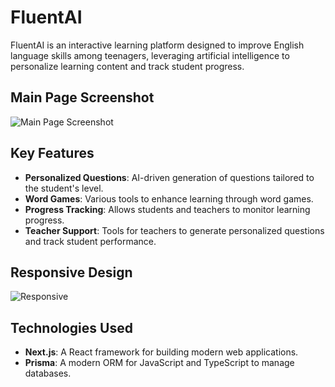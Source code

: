 # FluentAI

FluentAI is an interactive learning platform designed to improve English language skills among teenagers, leveraging artificial intelligence to personalize learning content and track student progress.

## Main Page Screenshot
![Main Page Screenshot](https://private-user-images.githubusercontent.com/114755882/382557001-c7a08cec-c6f0-412a-9d5a-90769c7d2bb4.png?jwt=eyJhbGciOiJIUzI1NiIsInR5cCI6IkpXVCJ9.eyJpc3MiOiJnaXRodWIuY29tIiwiYXVkIjoicmF3LmdpdGh1YnVzZXJjb250ZW50LmNvbSIsImtleSI6ImtleTUiLCJleHAiOjE3MzA2MjI1MzEsIm5iZiI6MTczMDYyMjIzMSwicGF0aCI6Ii8xMTQ3NTU4ODIvMzgyNTU3MDAxLWM3YTA4Y2VjLWM2ZjAtNDEyYS05ZDVhLTkwNzY5YzdkMmJiNC5wbmc_WC1BbXotQWxnb3JpdGhtPUFXUzQtSE1BQy1TSEEyNTYmWC1BbXotQ3JlZGVudGlhbD1BS0lBVkNPRFlMU0E1M1BRSzRaQSUyRjIwMjQxMTAzJTJGdXMtZWFzdC0xJTJGczMlMkZhd3M0X3JlcXVlc3QmWC1BbXotRGF0ZT0yMDI0MTEwM1QwODIzNTFaJlgtQW16LUV4cGlyZXM9MzAwJlgtQW16LVNpZ25hdHVyZT1kZGJkMTQ3ZjBjNmI1MDEyNzRmNjExMDY4ZmYzZjgzNGRkNmFjNjkyYTcwNWY3YWFhNjA4MThlMjJhOTA2NzBjJlgtQW16LVNpZ25lZEhlYWRlcnM9aG9zdCJ9.01lfCcWFuv1H_2VIc1jesgc3eNKyhAy-bpfU64op9ek)

## Key Features
- **Personalized Questions**: AI-driven generation of questions tailored to the student's level.
- **Word Games**: Various tools to enhance learning through word games.
- **Progress Tracking**: Allows students and teachers to monitor learning progress.
- **Teacher Support**: Tools for teachers to generate personalized questions and track student performance.

## Responsive Design
![Responsive](https://private-user-images.githubusercontent.com/114755882/382557096-a1c40ee8-65d5-4a49-b313-f466b379790a.PNG?jwt=eyJhbGciOiJIUzI1NiIsInR5cCI6IkpXVCJ9.eyJpc3MiOiJnaXRodWIuY29tIiwiYXVkIjoicmF3LmdpdGh1YnVzZXJjb250ZW50LmNvbSIsImtleSI6ImtleTUiLCJleHAiOjE3MzA2MjI2MjcsIm5iZiI6MTczMDYyMjMyNywicGF0aCI6Ii8xMTQ3NTU4ODIvMzgyNTU3MDk2LWExYzQwZWU4LTY1ZDUtNGE0OS1iMzEzLWY0NjZiMzc5NzkwYS5QTkc_WC1BbXotQWxnb3JpdGhtPUFXUzQtSE1BQy1TSEEyNTYmWC1BbXotQ3JlZGVudGlhbD1BS0lBVkNPRFlMU0E1M1BRSzRaQSUyRjIwMjQxMTAzJTJGdXMtZWFzdC0xJTJGczMlMkZhd3M0X3JlcXVlc3QmWC1BbXotRGF0ZT0yMDI0MTEwM1QwODI1MjdaJlgtQW16LUV4cGlyZXM9MzAwJlgtQW16LVNpZ25hdHVyZT00ZGIwMjJlNGI3MDc2ZTMwZjI4MDRmNGM2NjM1NjMyZGQxMjJhZDUzMzAwYzY0ZGJkZjdmM2IzZmFmNGFiOWNkJlgtQW16LVNpZ25lZEhlYWRlcnM9aG9zdCJ9.ik0-fZ4F3SiCwbabcUKCyuAJK9vAonYLp13kru2Ex54)

## Technologies Used
- **Next.js**: A React framework for building modern web applications.
- **Prisma**: A modern ORM for JavaScript and TypeScript to manage databases.

